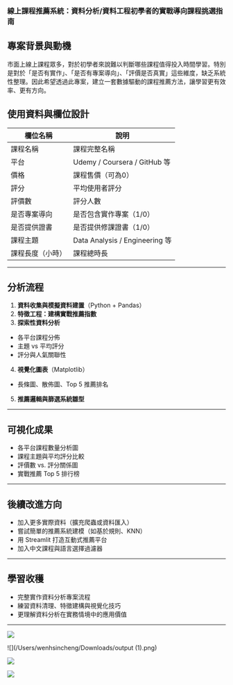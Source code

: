 ### 線上課程推薦系統：資料分析/資料工程初學者的實戰導向課程挑選指南


## 專案背景與動機

市面上線上課程眾多，對於初學者來說難以判斷哪些課程值得投入時間學習。特別是對於「是否有實作」、「是否有專案導向」、「評價是否真實」這些維度，缺乏系統性整理。因此希望透過此專案，建立一套數據驅動的課程推薦方法，讓學習更有效率、更有方向。

## 使用資料與欄位設計

| 欄位名稱             | 說明                         |
|----------------------|------------------------------|
| 課程名稱             | 課程完整名稱                 |
| 平台                 | Udemy / Coursera / GitHub 等 |
| 價格                 | 課程售價（可為0）            |
| 評分                 | 平均使用者評分               |
| 評價數               | 評分人數                     |
| 是否專案導向         | 是否包含實作專案（1/0）       |
| 是否提供證書         | 是否提供修課證書（1/0）       |
| 課程主題             | Data Analysis / Engineering 等 |
| 課程長度（小時）     | 課程總時長                   |

---

## 分析流程

1. **資料收集與模擬資料建置**（Python + Pandas）
2. **特徵工程：建構實戰推薦指數**
3. **探索性資料分析**
- 各平台課程分佈
- 主題 vs 平均評分
- 評分與人氣關聯性
4. **視覺化圖表**（Matplotlib）
- 長條圖、散佈圖、Top 5 推薦排名
5. **推薦邏輯與篩選系統雛型**

---

## 可視化成果

- 各平台課程數量分析圖
- 課程主題與平均評分比較
- 評價數 vs. 評分關係圖
- 實戰推薦 Top 5 排行榜

---

## 後續改進方向

- 加入更多實際資料（擴充爬蟲或資料匯入）
- 嘗試簡單的推薦系統建模（如基於規則、KNN）
- 用 Streamlit 打造互動式推薦平台
- 加入中文課程與語言選擇過濾器

---

## 學習收穫

- 完整實作資料分析專案流程
- 練習資料清理、特徵建構與視覺化技巧
- 更理解資料分析在實務情境中的應用價值

---
![](/Users/wenhsincheng/Downloads/output.png)

![](/Users/wenhsincheng/Downloads/output (1).png)

![](output(2).png)

![](output(3).png)
